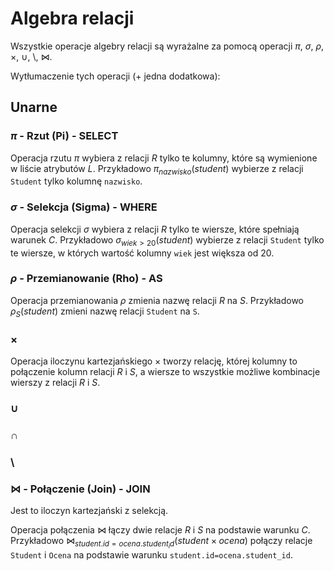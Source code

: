 # Algebra relacji
Wszystkie operacje algebry relacji są wyrażalne za pomocą operacji $\pi$, $\sigma$, $\rho$, $\times$, $\cup$, $\setminus$, $\Join$.

Wytłumaczenie tych operacji (+ jedna dodatkowa):


## Unarne

### $\pi$ - Rzut (Pi) - SELECT

Operacja rzutu $\pi$ wybiera z relacji $R$ tylko te kolumny, które są wymienione w liście atrybutów $L$. Przykładowo $\pi_{nazwisko}(student)$ wybierze z relacji `Student` tylko kolumnę `nazwisko`.

### $\sigma$ - Selekcja (Sigma) - WHERE

Operacja selekcji $\sigma$ wybiera z relacji $R$ tylko te wiersze, które spełniają warunek $C$. Przykładowo $\sigma_{wiek>20}(student)$ wybierze z relacji `Student` tylko te wiersze, w których wartość kolumny `wiek` jest większa od 20.

### $\rho$ - Przemianowanie (Rho) - AS

Operacja przemianowania $\rho$ zmienia nazwę relacji $R$ na $S$. Przykładowo $\rho_{S}(student)$ zmieni nazwę relacji `Student` na `S`.

### $\times$

Operacja iloczynu kartezjańskiego $\times$ tworzy relację, której kolumny to połączenie kolumn relacji $R$ i $S$, a wiersze to wszystkie możliwe kombinacje wierszy z relacji $R$ i $S$.

### $\cup$


### $\cap$


### $\setminus$

### $\Join$ - Połączenie (Join) - JOIN 

Jest to iloczyn kartezjański z selekcją.

Operacja połączenia $\Join$ łączy dwie relacje $R$ i $S$ na podstawie warunku $C$. Przykładowo $\Join_{student.id=ocena.student_id}(student \times ocena)$ połączy relacje `Student` i `Ocena` na podstawie warunku `student.id=ocena.student_id`.
